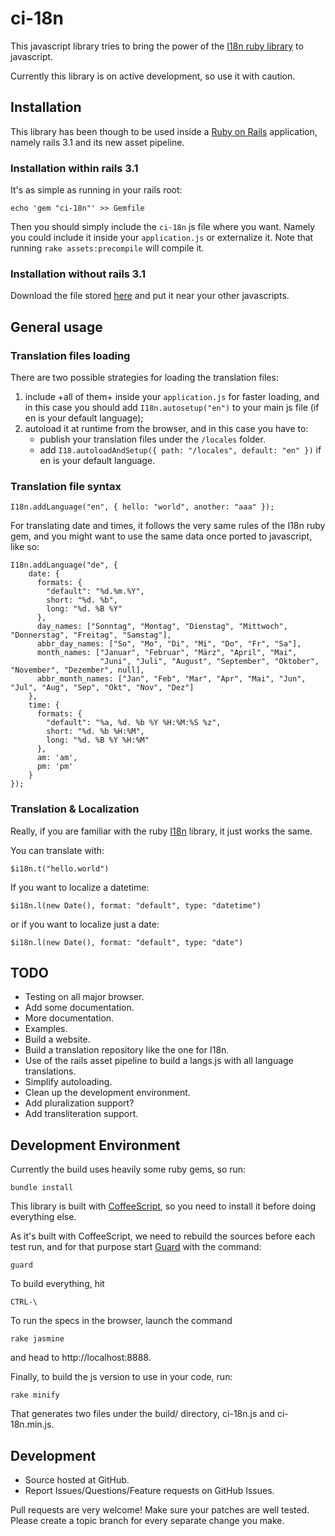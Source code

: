 ci-18n
======

This javascript library tries to bring the power of the 
[I18n ruby library](https://github.com/svenfuchs/i18n.git) 
to javascript.

Currently this library is on active development, so use it with caution.

Installation
------

This library has been though to be used inside a [Ruby on Rails][rails]
application, namely rails 3.1 and its new asset pipeline.

[rails]: http://www.rubyonrails.org

### Installation within rails 3.1

It's as simple as running in your rails root:

    echo 'gem "ci-18n"' >> Gemfile

Then you should simply include the `ci-18n` js file where you want.
Namely you could include it inside your `application.js` or externalize
it. Note that running `rake assets:precompile` will compile it.

### Installation without rails 3.1

Download the file stored [here][download_link] and put it near
your other javascripts.

[download_link]: https://github.com/mcollina/ci-18n/raw/master/build/ci-18n.min.js

General usage
--------------------

### Translation files loading

There are two possible strategies for loading the translation files:

1. include +all of them+ inside your `application.js` for faster loading, 
   and in this case you should add `I18n.autosetup("en")` to your main
   js file (if en is your default language);
2. autoload it at runtime from the browser, and in this case you have
   to:
   * publish your translation files under the `/locales` folder.
   * add `I18.autoloadAndSetup({ path: "/locales", default: "en" })` if
     en is your default language.

### Translation file syntax

    I18n.addLanguage("en", { hello: "world", another: "aaa" });

For translating date and times, it follows the very same rules of the
I18n ruby gem, and you might want to use the same data once ported to
javascript, like so:

    I18n.addLanguage("de", { 
        date: {
          formats: {
            "default": "%d.%m.%Y",
            short: "%d. %b",
            long: "%d. %B %Y"
          },
          day_names: ["Sonntag", "Montag", "Dienstag", "Mittwoch", "Donnerstag", "Freitag", "Samstag"],
          abbr_day_names: ["So", "Mo", "Di", "Mi", "Do", "Fr", "Sa"],
          month_names: ["Januar", "Februar", "März", "April", "Mai", 
                        "Juni", "Juli", "August", "September", "Oktober", "November", "Dezember", null],
          abbr_month_names: ["Jan", "Feb", "Mar", "Apr", "Mai", "Jun", "Jul", "Aug", "Sep", "Okt", "Nov", "Dez"]
        },
        time: {
          formats: {
            "default": "%a, %d. %b %Y %H:%M:%S %z",
            short: "%d. %b %H:%M",
            long: "%d. %B %Y %H:%M"
          },
          am: 'am',
          pm: 'pm'
        }
    });

### Translation & Localization

Really, if you are familiar with the ruby [I18n][i18n] library, it just works
the same. 

You can translate with:

    $i18n.t("hello.world")

If you want to localize a datetime:

    $i18n.l(new Date(), format: "default", type: "datetime")

or if you want to localize just a date:

    $i18n.l(new Date(), format: "default", type: "date")

[i18n]: https://github.com/svenfuchs/i18n

TODO
----

* Testing on all major browser.
* Add some documentation.
* More documentation.
* Examples.
* Build a website.
* Build a translation repository like the one for I18n.
* Use of the rails asset pipeline to build a langs.js with all language
  translations.
* Simplify autoloading.
* Clean up the development environment.
* Add pluralization support?
* Add transliteration support.

Development Environment
------

Currently the build uses heavily some ruby gems, so run:

    bundle install

This library is built with [CoffeeScript](https://github.com/jashkenas/coffee-script),
so you need to install it before doing everything else.

As it's built with CoffeeScript, we need to rebuild the sources before each test run,
and for that purpose start [Guard](https://github.com/guard/guard) with
the command:

    guard

To build everything, hit 

    CTRL-\

To run the specs in the browser, launch the command

    rake jasmine

and head to http://localhost:8888.

Finally, to build the js version to use in your code, run:

    rake minify

That generates two files under the build/ directory, ci-18n.js and ci-18n.min.js.

Development
-----

* Source hosted at GitHub.
* Report Issues/Questions/Feature requests on GitHub Issues.

Pull requests are very welcome! Make sure your patches are well tested. Please create a topic branch for every separate change you make. 
